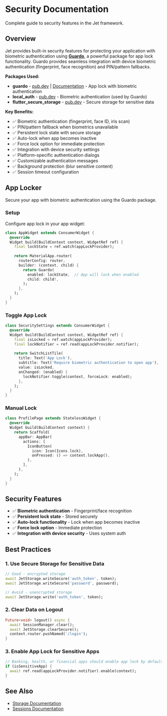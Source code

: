 # Security Documentation

Complete guide to security features in the Jet framework.

## Overview

Jet provides built-in security features for protecting your application with biometric authentication using **[Guardo](https://pub.dev/packages/guardo)**, a powerful package for app lock functionality. Guardo provides seamless integration with device biometric authentication (fingerprint, face recognition) and PIN/pattern fallbacks.

**Packages Used:**
- **guardo** - [pub.dev](https://pub.dev/packages/guardo) | [Documentation](https://pub.dev/documentation/guardo/latest/) - App lock with biometric authentication
- **local_auth** - [pub.dev](https://pub.dev/packages/local_auth) - Biometric authentication (used by Guardo)
- **flutter_secure_storage** - [pub.dev](https://pub.dev/packages/flutter_secure_storage) - Secure storage for sensitive data

**Key Benefits:**
- ✅ Biometric authentication (fingerprint, face ID, iris scan)
- ✅ PIN/pattern fallback when biometrics unavailable
- ✅ Persistent lock state with secure storage
- ✅ Auto-lock when app becomes inactive
- ✅ Force lock option for immediate protection
- ✅ Integration with device security settings
- ✅ Platform-specific authentication dialogs
- ✅ Customizable authentication messages
- ✅ Background protection (blur sensitive content)
- ✅ Session timeout configuration

## App Locker

Secure your app with biometric authentication using the Guardo package.

### Setup

Configure app lock in your app widget:

```dart
class AppWidget extends ConsumerWidget {
  @override
  Widget build(BuildContext context, WidgetRef ref) {
    final lockState = ref.watch(appLockProvider);
    
    return MaterialApp.router(
      routerConfig: router,
      builder: (context, child) {
        return Guardo(
          enabled: lockState,  // App will lock when enabled
          child: child!,
        );
      },
    );
  }
}
```

### Toggle App Lock

```dart
class SecuritySettings extends ConsumerWidget {
  @override
  Widget build(BuildContext context, WidgetRef ref) {
    final isLocked = ref.watch(appLockProvider);
    final lockNotifier = ref.read(appLockProvider.notifier);
    
    return SwitchListTile(
      title: Text('App Lock'),
      subtitle: Text('Require biometric authentication to open app'),
      value: isLocked,
      onChanged: (enabled) {
        lockNotifier.toggle(context, forceLock: enabled);
      },
    );
  }
}
```

### Manual Lock

```dart
class ProfilePage extends StatelessWidget {
  @override
  Widget build(BuildContext context) {
    return Scaffold(
      appBar: AppBar(
        actions: [
          IconButton(
            icon: Icon(Icons.lock),
            onPressed: () => context.lockApp(),
          ),
        ],
      ),
    );
  }
}
```

## Security Features

- ✅ **Biometric authentication** - Fingerprint/face recognition
- ✅ **Persistent lock state** - Stored securely
- ✅ **Auto-lock functionality** - Lock when app becomes inactive
- ✅ **Force lock option** - Immediate protection
- ✅ **Integration with device security** - Uses system auth

## Best Practices

### 1. Use Secure Storage for Sensitive Data

```dart
// Good - encrypted storage
await JetStorage.writeSecure('auth_token', token);
await JetStorage.writeSecure('password', password);

// Avoid - unencrypted storage
await JetStorage.write('auth_token', token);
```

### 2. Clear Data on Logout

```dart
Future<void> logout() async {
  await SessionManager.clear();
  await JetStorage.clearSecure();
  context.router.pushNamed('/login');
}
```

### 3. Enable App Lock for Sensitive Apps

```dart
// Banking, health, or financial apps should enable app lock by default
if (isSensitiveApp) {
  await ref.read(appLockProvider.notifier).enable(context);
}
```

## See Also

- [Storage Documentation](STORAGE.md)
- [Sessions Documentation](SESSIONS.md)

